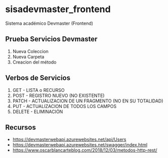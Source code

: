 # sisadevmaster_frontend
Sistema académico Devmaster (Frontend)

 ## Prueba Servicios Devmaster
 1. Nueva Coleccion
 2. Nueva Carpeta
 3. Creacion del método

## Verbos de Servicios
1. GET - LISTA o RECURSO
2. POST - REGISTRO NUEVO (NO EXISTENTE)
3. PATCH - ACTUALIZACION DE UN FRAGMENTO (NO EN SU TOTALIDAD)
4. PUT - ACTUALIZACION DE TODOS LOS CAMPOS
5. DELETE - ELIMINACIÓN

## Recursos
 - https://devmasterwebapi.azurewebsites.net/api/Users
 - https://devmasterwebapi.azurewebsites.net/swagger/index.html
 - https://www.oscarblancarteblog.com/2018/12/03/metodos-http-rest/
